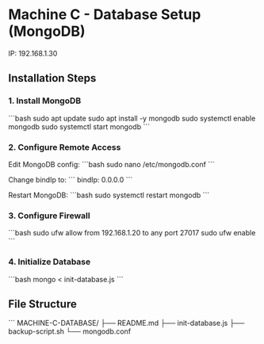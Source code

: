 # Machine C - Database Setup (MongoDB)
IP: 192.168.1.30

## Installation Steps

### 1. Install MongoDB
\`\`\`bash
sudo apt update
sudo apt install -y mongodb
sudo systemctl enable mongodb
sudo systemctl start mongodb
\`\`\`

### 2. Configure Remote Access
Edit MongoDB config:
\`\`\`bash
sudo nano /etc/mongodb.conf
\`\`\`

Change bindIp to:
\`\`\`
bindIp: 0.0.0.0
\`\`\`

Restart MongoDB:
\`\`\`bash
sudo systemctl restart mongodb
\`\`\`

### 3. Configure Firewall
\`\`\`bash
sudo ufw allow from 192.168.1.20 to any port 27017
sudo ufw enable
\`\`\`

### 4. Initialize Database
\`\`\`bash
mongo < init-database.js
\`\`\`

## File Structure
\`\`\`
MACHINE-C-DATABASE/
├── README.md
├── init-database.js
├── backup-script.sh
└── mongodb.conf
